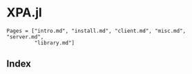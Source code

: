 # XPA.jl

```@contents
Pages = ["intro.md", "install.md", "client.md", "misc.md", "server.md",
         "library.md"]
```

## Index

```@index
```
